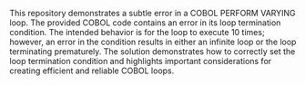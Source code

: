 This repository demonstrates a subtle error in a COBOL PERFORM VARYING loop. The provided COBOL code contains an error in its loop termination condition. The intended behavior is for the loop to execute 10 times; however, an error in the condition results in either an infinite loop or the loop terminating prematurely. The solution demonstrates how to correctly set the loop termination condition and highlights important considerations for creating efficient and reliable COBOL loops.